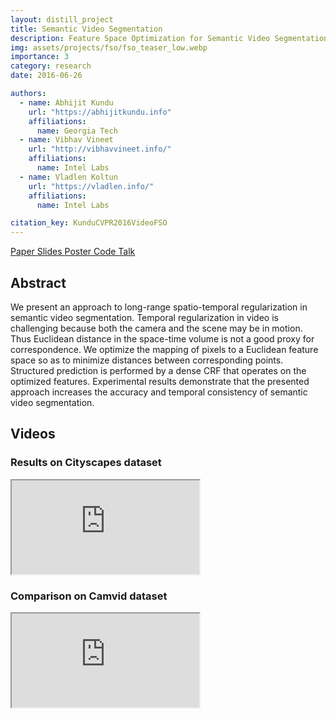```yaml
---
layout: distill_project
title: Semantic Video Segmentation
description: Feature Space Optimization for Semantic Video Segmentation
img: assets/projects/fso/fso_teaser_low.webp
importance: 3
category: research
date: 2016-06-26

authors:
  - name: Abhijit Kundu
    url: "https://abhijitkundu.info"
    affiliations:
      name: Georgia Tech
  - name: Vibhav Vineet
    url: "http://vibhavvineet.info/"
    affiliations:
      name: Intel Labs
  - name: Vladlen Koltun
    url: "https://vladlen.info/"
    affiliations:
      name: Intel Labs

citation_key: KunduCVPR2016VideoFSO
---
```


<p>
    <a href="../../assets/pdf/VideoFSO_CVPR16.pdf" class="btn btn-primary z-depth-1">Paper <i class="fas fa-file-pdf"></i></a>
    <a href="../../assets/pdf/VideoFSO_CVPR16_slides.pdf" class="btn btn-primary z-depth-1">Slides <i class="fas fa-file-powerpoint"></i></a>
    <a href="../../assets/pdf/VideoFSO_CVPR16_poster.pdf" class="btn btn-primary z-depth-1">Poster <i class="fas fa-file-pdf"></i></a>
    <a href="https://bitbucket.org/infinitei/videoparsing" class="btn btn-primary z-depth-1">Code <i class="fab fa-bitbucket"></i></a>
    <a href="https://www.youtube.com/watch?v=KPaY5DitFxw" class="btn btn-primary z-depth-1">Talk <i class="fab fa-youtube"></i></a>
</p>


## Abstract

We present an approach to long-range spatio-temporal regularization in semantic video segmentation. Temporal regularization in video is challenging because both the camera and the scene may be in motion. Thus Euclidean distance in the space-time volume is not a good proxy for correspondence. We optimize the mapping of pixels to a Euclidean feature space so as to minimize distances between corresponding points. Structured prediction is performed by a dense CRF that operates on the optimized features. Experimental results demonstrate that the presented approach increases the accuracy and temporal consistency of semantic video segmentation.


## Videos

### Results on Cityscapes dataset
<div class="embed-responsive embed-responsive-16by9">
    <iframe class="embed-responsive-item" src="https://www.youtube.com/embed/Nok6Xludc_Q"></iframe>
</div>

### Comparison on Camvid dataset
<div class="embed-responsive embed-responsive-16by9">
    <iframe class="embed-responsive-item" src="https://www.youtube.com/embed/k9EgyFpiH8g"></iframe>
</div>

